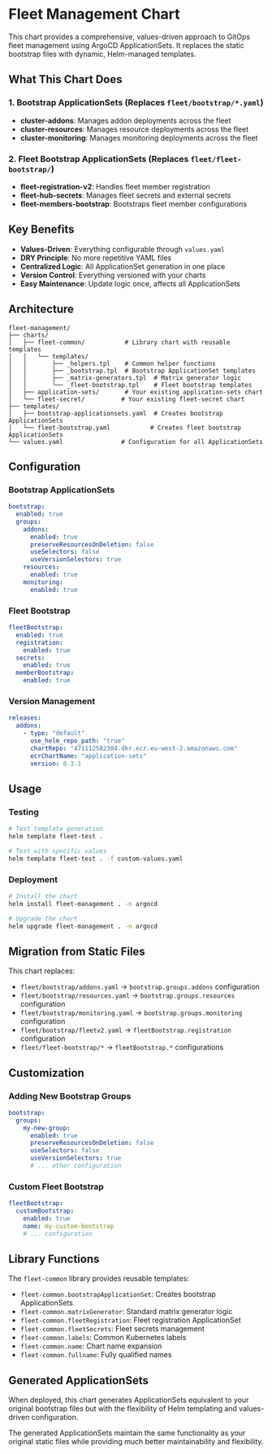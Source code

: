 # Fleet Management Chart

This chart provides a comprehensive, values-driven approach to GitOps fleet management using ArgoCD ApplicationSets. It replaces the static bootstrap files with dynamic, Helm-managed templates.

## What This Chart Does

### 1. Bootstrap ApplicationSets (Replaces `fleet/bootstrap/*.yaml`)
- **cluster-addons**: Manages addon deployments across the fleet
- **cluster-resources**: Manages resource deployments across the fleet  
- **cluster-monitoring**: Manages monitoring deployments across the fleet

### 2. Fleet Bootstrap ApplicationSets (Replaces `fleet/fleet-bootstrap/`)
- **fleet-registration-v2**: Handles fleet member registration
- **fleet-hub-secrets**: Manages fleet secrets and external secrets
- **fleet-members-bootstrap**: Bootstraps fleet member configurations

## Key Benefits

- **Values-Driven**: Everything configurable through `values.yaml`
- **DRY Principle**: No more repetitive YAML files
- **Centralized Logic**: All ApplicationSet generation in one place
- **Version Control**: Everything versioned with your charts
- **Easy Maintenance**: Update logic once, affects all ApplicationSets

## Architecture

```
fleet-management/
├── charts/
│   ├── fleet-common/           # Library chart with reusable templates
│   │   └── templates/
│   │       ├── _helpers.tpl    # Common helper functions
│   │       ├── _bootstrap.tpl  # Bootstrap ApplicationSet templates
│   │       ├── _matrix-generators.tpl  # Matrix generator logic
│   │       └── _fleet-bootstrap.tpl    # Fleet bootstrap templates
│   ├── application-sets/       # Your existing application-sets chart
│   └── fleet-secret/          # Your existing fleet-secret chart
├── templates/
│   ├── bootstrap-applicationsets.yaml  # Creates bootstrap ApplicationSets
│   └── fleet-bootstrap.yaml           # Creates fleet bootstrap ApplicationSets
└── values.yaml                # Configuration for all ApplicationSets
```

## Configuration

### Bootstrap ApplicationSets
```yaml
bootstrap:
  enabled: true
  groups:
    addons:
      enabled: true
      preserveResourcesOnDeletion: false
      useSelectors: false
      useVersionSelectors: true
    resources:
      enabled: true
    monitoring:
      enabled: true
```

### Fleet Bootstrap
```yaml
fleetBootstrap:
  enabled: true
  registration:
    enabled: true
  secrets:
    enabled: true
  memberBootstrap:
    enabled: true
```

### Version Management
```yaml
releases:
  addons:
    - type: "default"
      use_helm_repo_path: "true"
      chartRepo: "471112582304.dkr.ecr.eu-west-2.amazonaws.com"
      ecrChartName: "application-sets"
      version: 0.3.1
```

## Usage

### Testing
```bash
# Test template generation
helm template fleet-test . 

# Test with specific values
helm template fleet-test . -f custom-values.yaml
```

### Deployment
```bash
# Install the chart
helm install fleet-management . -n argocd

# Upgrade the chart
helm upgrade fleet-management . -n argocd
```

## Migration from Static Files

This chart replaces:
- `fleet/bootstrap/addons.yaml` → `bootstrap.groups.addons` configuration
- `fleet/bootstrap/resources.yaml` → `bootstrap.groups.resources` configuration  
- `fleet/bootstrap/monitoring.yaml` → `bootstrap.groups.monitoring` configuration
- `fleet/bootstrap/fleetv2.yaml` → `fleetBootstrap.registration` configuration
- `fleet/fleet-bootstrap/*` → `fleetBootstrap.*` configurations

## Customization

### Adding New Bootstrap Groups
```yaml
bootstrap:
  groups:
    my-new-group:
      enabled: true
      preserveResourcesOnDeletion: false
      useSelectors: false
      useVersionSelectors: true
      # ... other configuration
```

### Custom Fleet Bootstrap
```yaml
fleetBootstrap:
  customBootstrap:
    enabled: true
    name: my-custom-bootstrap
    # ... configuration
```

## Library Functions

The `fleet-common` library provides reusable templates:

- `fleet-common.bootstrapApplicationSet`: Creates bootstrap ApplicationSets
- `fleet-common.matrixGenerator`: Standard matrix generator logic
- `fleet-common.fleetRegistration`: Fleet registration ApplicationSet
- `fleet-common.fleetSecrets`: Fleet secrets management
- `fleet-common.labels`: Common Kubernetes labels
- `fleet-common.name`: Chart name expansion
- `fleet-common.fullname`: Fully qualified names

## Generated ApplicationSets

When deployed, this chart generates ApplicationSets equivalent to your original bootstrap files but with the flexibility of Helm templating and values-driven configuration.

The generated ApplicationSets maintain the same functionality as your original static files while providing much better maintainability and flexibility.
